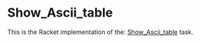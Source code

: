 # Show_Ascii_table

This is the Racket implementation of the: [Show_Ascii_table](https://rosettacode.org/wiki/Show_Ascii_table) task.
